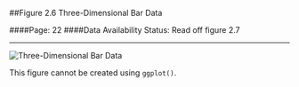 ##Figure 2.6 Three-Dimensional Bar Data

####Page: 22
####Data Availability Status: Read off figure 2.7
***
![`Three-Dimensional Bar Data`](fig02-06_three-dimensional-bar-data.png)

This figure cannot be created using `ggplot()`.

